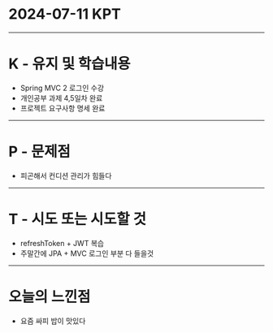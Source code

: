 # 2024-07-11 KPT
---
# K - 유지 및 학습내용
- Spring MVC 2 로그인 수강
- 개인공부 과제 4,5일차 완료
- 프로젝트 요구사항 명세 완료

---
# P - 문제점
- 피곤해서 컨디션 관리가 힘들다

---
# T - 시도 또는 시도할 것
- refreshToken + JWT 복습
- 주말간에 JPA + MVC 로그인 부분 다 들을것

---
# 오늘의 느낀점
- 요즘 싸피 밥이 맛있다
